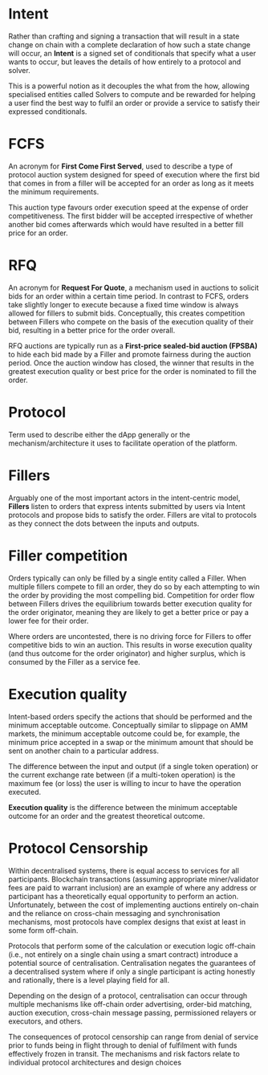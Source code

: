# Intent

Rather than crafting and signing a transaction that will result in a state change on chain with a complete declaration of how such a state change will occur, an **Intent** is a signed set of conditionals that specify what a user wants to occur, but leaves the details of how entirely to a protocol and solver.

This is a powerful notion as it decouples the what from the how, allowing specialised entities called Solvers to compute and be rewarded for helping a user find the best way to fulfil an order or provide a service to satisfy their expressed conditionals.

# FCFS

An acronym for **First Come First Served**, used to describe a type of protocol auction system designed for speed of execution where the first bid that comes in from a filler will be accepted for an order as long as it meets the minimum requirements.

This auction type favours order execution speed at the expense of order competitiveness. The first bidder will be accepted irrespective of whether another bid comes afterwards which would have resulted in a better fill price for an order.

# RFQ

An acronym for **Request For Quote**, a mechanism used in auctions to solicit bids for an order within a certain time period. In contrast to FCFS, orders take slightly longer to execute because a fixed time window is always allowed for fillers to submit bids. Conceptually, this creates competition between Fillers who compete on the basis of the execution quality of their bid, resulting in a better price for the order overall.

RFQ auctions are typically run as a **First-price sealed-bid auction (FPSBA)** to hide each bid made by a Filler and promote fairness during the auction period. Once the auction window has closed, the winner that results in the greatest execution quality or best price for the order is nominated to fill the order.

# Protocol

Term used to describe either the dApp generally or the mechanism/architecture it uses to facilitate operation of the platform.

# Fillers

Arguably one of the most important actors in the intent-centric model, **Fillers** listen to orders that express intents submitted by users via Intent protocols and propose bids to satisfy the order. Fillers are vital to protocols as they connect the dots between the inputs and outputs.

# Filler competition

Orders typically can only be filled by a single entity called a Filler. When multiple fillers compete to fill an order, they do so by each attempting to win the order by providing the most compelling bid. Competition for order flow between Fillers drives the equilibrium towards better execution quality for the order originator, meaning they are likely to get a better price or pay a lower fee for their order.

Where orders are uncontested, there is no driving force for Fillers to offer competitive bids to win an auction. This results in worse execution quality (and thus outcome for the order originator) and higher surplus, which is consumed by the Filler as a service fee.

# Execution quality

Intent-based orders specify the actions that should be performed and the minimum acceptable outcome. Conceptually similar to slippage on AMM markets, the minimum acceptable outcome could be, for example, the minimum price accepted in a swap or the minimum amount that should be sent on another chain to a particular address.

The difference between the input and output (if a single token operation) or the current exchange rate between (if a multi-token operation) is the maximum fee (or loss) the user is willing to incur to have the operation executed.

**Execution quality** is the difference between the minimum acceptable outcome for an order and the greatest theoretical outcome.

# Protocol Censorship

Within decentralised systems, there is equal access to services for all participants. Blockchain transactions (assuming appropriate miner/validator fees are paid to warrant inclusion) are an example of where any address or participant has a theoretically equal opportunity to perform an action. Unfortunately, between the cost of implementing auctions entirely on-chain and the reliance on cross-chain messaging and synchronisation mechanisms, most protocols have complex designs that exist at least in some form off-chain.

Protocols that perform some of the calculation or execution logic off-chain (i.e., not entirely on a single chain using a smart contract) introduce a potential source of centralisation. Centralisation negates the guarantees of a decentralised system where if only a single participant is acting honestly and rationally, there is a level playing field for all.

Depending on the design of a protocol, centralisation can occur through multiple mechanisms like off-chain order advertising, order-bid matching, auction execution, cross-chain message passing, permissioned relayers or executors, and others.

The consequences of protocol censorship can range from denial of service prior to funds being in flight through to denial of fulfilment with funds effectively frozen in transit. The mechanisms and risk factors relate to individual protocol architectures and design choices
